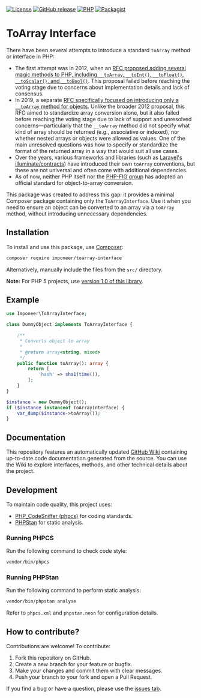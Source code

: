 [![License](https://img.shields.io/github/license/imponeer/toarray-interface.svg?maxAge=2592000)](LICENSE)
[![GitHub release](https://img.shields.io/github/release/imponeer/toarray-interface.svg?maxAge=2592000)](https://github.com/imponeer/toarray-interface/releases) [![PHP](https://img.shields.io/packagist/php-v/imponeer/toarray-interface.svg)](http://php.net)
[![Packagist](https://img.shields.io/packagist/dm/imponeer/toarray-interface.svg)](https://packagist.org/packages/imponeer/toarray-interface)

# ToArray Interface

There have been several attempts to introduce a standard `toArray` method or interface in PHP:

- The first attempt was in 2012, when an [RFC proposed adding several magic methods to PHP, including `__toArray`, `__toInt()`, `__toFloat()`, `__toScalar()`, and `__toBool()`](https://wiki.php.net/rfc/object_cast_to_types). This proposal failed before reaching the voting stage due to concerns about implementation details and lack of consensus.
- In 2019, a separate [RFC specifically focused on introducing only a `__toArray` method for objects](https://wiki.php.net/rfc/to-array). Unlike the broader 2012 proposal, this RFC aimed to standardize array conversion alone, but it also failed before reaching the voting stage due to lack of support and unresolved concerns—particularly that the `__toArray` method did not specify what kind of array should be returned (e.g., associative or indexed), nor whether nested arrays or objects were allowed as values. One of the main unresolved questions was how to specify or standardize the format of the returned array in a way that would suit all use cases.
- Over the years, various frameworks and libraries (such as [Laravel's illuminate/contracts](https://packagist.org/packages/illuminate/contracts)) have introduced their own `toArray` conventions, but these are not universal and often come with additional dependencies.
- As of now, neither PHP itself nor the [PHP-FIG group](https://www.php-fig.org/psr/) has adopted an official standard for object-to-array conversion.

This package was created to address this gap: it provides a minimal Composer package containing only the `ToArrayInterface`. Use it when you need to ensure an object can be converted to an array via a `toArray` method, without introducing unnecessary dependencies.

## Installation

To install and use this package, use [Composer](https://getcomposer.org):

```bash
composer require imponeer/toarray-interface
```

Alternatively, manually include the files from the `src/` directory.

**Note:** For PHP 5 projects, use [version 1.0 of this library](https://packagist.org/packages/imponeer/toarray-interface#1.0.0).

## Example

```php
use Imponeer\ToArrayInterface;

class DummyObject implements ToArrayInterface {

    /**
     * Converts object to array
     *
     * @return array<string, mixed>
     */
    public function toArray(): array {
        return [
            'hash' => sha1(time()),
        ];
    }
}

$instance = new DummyObject();
if ($instance instanceof ToArrayInterface) {
    var_dump($instance->toArray());
}
```

## Documentation

This repository features an automatically updated [GitHub Wiki](https://github.com/imponeer/toarray-interface/wiki) containing up-to-date code documentation generated from the source. You can use the Wiki to explore interfaces, methods, and other technical details about the project.

## Development

To maintain code quality, this project uses:

- [PHP_CodeSniffer (phpcs)](https://github.com/squizlabs/PHP_CodeSniffer) for coding standards.
- [PHPStan](https://phpstan.org/) for static analysis.

### Running PHPCS

Run the following command to check code style:

```bash
vendor/bin/phpcs
```

### Running PHPStan

Run the following command to perform static analysis:

```bash
vendor/bin/phpstan analyse
```

Refer to `phpcs.xml` and `phpstan.neon` for configuration details.

## How to contribute?

Contributions are welcome! To contribute:

1. Fork this repository on GitHub.
2. Create a new branch for your feature or bugfix.
3. Make your changes and commit them with clear messages.
4. Push your branch to your fork and open a Pull Request.

If you find a bug or have a question, please use the [issues tab](https://github.com/imponeer/toarray-interface/issues).
